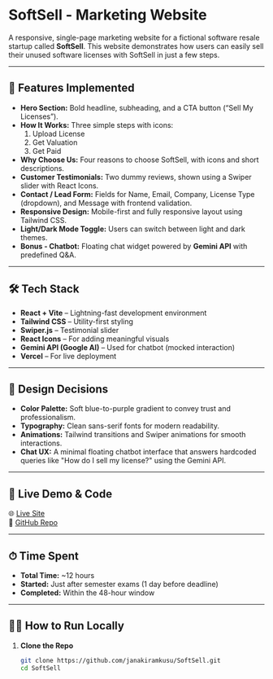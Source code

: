 # SoftSell - Marketing Website

A responsive, single-page marketing website for a fictional software resale startup called **SoftSell**. This website demonstrates how users can easily sell their unused software licenses with SoftSell in just a few steps.

---

## 🚀 Features Implemented

- **Hero Section:** Bold headline, subheading, and a CTA button (“Sell My Licenses”).
- **How It Works:** Three simple steps with icons:
  1. Upload License  
  2. Get Valuation  
  3. Get Paid
- **Why Choose Us:** Four reasons to choose SoftSell, with icons and short descriptions.
- **Customer Testimonials:** Two dummy reviews, shown using a Swiper slider with React Icons.
- **Contact / Lead Form:** Fields for Name, Email, Company, License Type (dropdown), and Message with frontend validation.
- **Responsive Design:** Mobile-first and fully responsive layout using Tailwind CSS.
- **Light/Dark Mode Toggle:** Users can switch between light and dark themes.
- **Bonus - Chatbot:** Floating chat widget powered by **Gemini API** with predefined Q&A.

---

## 🛠 Tech Stack

- **React + Vite** – Lightning-fast development environment
- **Tailwind CSS** – Utility-first styling
- **Swiper.js** – Testimonial slider
- **React Icons** – For adding meaningful visuals
- **Gemini API (Google AI)** – Used for chatbot (mocked interaction)
- **Vercel** – For live deployment

---

## 🎨 Design Decisions

- **Color Palette:** Soft blue-to-purple gradient to convey trust and professionalism.
- **Typography:** Clean sans-serif fonts for modern readability.
- **Animations:** Tailwind transitions and Swiper animations for smooth interactions.
- **Chat UX:** A minimal floating chatbot interface that answers hardcoded queries like "How do I sell my license?" using the Gemini API.

---

## 🔗 Live Demo & Code

🌐 [Live Site](https://softsell-swart.vercel.app/)  
📂 [GitHub Repo](https://github.com/janakiramkusu/SoftSell.git)

---
## ⏱ Time Spent

- **Total Time:** ~12 hours  
- **Started:** Just after semester exams (1 day before deadline)  
- **Completed:** Within the 48-hour window
  
---
## 🧑‍💻 How to Run Locally

1. **Clone the Repo**
   ```bash
   git clone https://github.com/janakiramkusu/SoftSell.git
   cd SoftSell

